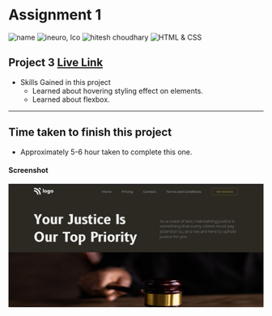 # Assignment 1

![name](https://img.shields.io/badge/Omkar--Gujja-OG)
![ineuro, lco](https://img.shields.io/badge/iNeuron-LCO-green)
![hitesh choudhary](https://img.shields.io/badge/Hitesh--Choudhary-Full--stack--JS--bootcamp-red)
![HTML & CSS](https://img.shields.io/badge/HTML-CSS-orange)

## Project 3 [Live Link](https://62e2b8c96fe1bf43e077452a--chic-salmiakki-14498a.netlify.app/)

-   Skills Gained in this project
    -   Learned about hovering styling effect on elements.
    -   Learned about flexbox.

---

## Time taken to finish this project

-   Approximately 5-6 hour taken to complete this one.

#### Screenshot

![Desktop](./ss/preview.png)
